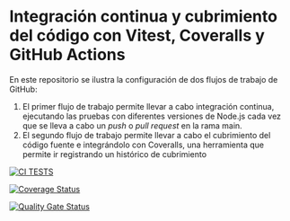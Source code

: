 # Integración continua y cubrimiento del código con Vitest, Coveralls y GitHub Actions

En este repositorio se ilustra la configuración de dos flujos de trabajo de GitHub:

1. El primer flujo de trabajo permite llevar a cabo integración continua, ejecutando las pruebas con diferentes
versiones de Node.js cada vez que se lleva a cabo un *push* o *pull request* en la rama main.
2. El segundo flujo de trabajo permite llevar a cabo el cubrimiento del código fuente e integrándolo con
Coveralls, una herramienta que permite ir registrando un histórico de cubrimiento

[![CI TESTS](https://github.com/ULL-ESIT-INF-DSI-2425/prct09-sockets-funko-app-IsmaelAF/actions/workflows/ci.yml/badge.svg)](https://github.com/ULL-ESIT-INF-DSI-2425/prct09-sockets-funko-app-IsmaelAF/actions/workflows/ci.yml)

[![Coverage Status](https://coveralls.io/repos/github/ULL-ESIT-INF-DSI-2425/prct08-filesystem-funko-app-IsmaelAF/badge.svg?branch=main)](https://coveralls.io/github/ULL-ESIT-INF-DSI-2425/prct08-filesystem-funko-app-IsmaelAF?branch=main)

[![Quality Gate Status](https://sonarcloud.io/api/project_badges/measure?project=ULL-ESIT-INF-DSI-2425_prct08-filesystem-funko-app-IsmaelAF&metric=alert_status)](https://sonarcloud.io/summary/new_code?id=ULL-ESIT-INF-DSI-2425_prct08-filesystem-funko-app-IsmaelAF)
